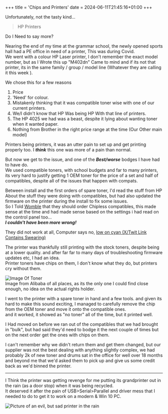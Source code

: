 +++
title = 'Chips and Printers'
date = 2024-06-11T21:45:16+01:00
+++

Unfortunately, not the tasty kind...  

> HP Printers  

Do I Need to say more?  

Nearing the end of my time at the grammar school, the newly opened sports hall had a PE office in need of a printer, This was during Covid.  
We went with a colour HP Laser printer, I don't remember the exact model number, but as I Wrote this up "M402dn" Came to mind and if its not that printer, its in the same family / group / model line (Whatever they are calling it this week ).  

We chose this for a few reasons  

1) Price  
2) 'Need' for colour.  
3) Mistakenly thinking that it was compatible toner wise with one of our current printers.  
4) We/I didn't know that HP Was being HP With that line of printers.  
5) The HP 4025 we had was a beast, despite it lying about wanting toner when it wanted paper.  
6) Nothing from Brother in the right price range at the time (Our Other main model)

Printers being printers, it was an utter pain to set up and get printing properly too. I ***think*** this one was more of a pain than normal.  

But now we get to the issue, and one of the ***Best/worse*** bodges I have had to have do.  
We used compatible toners, with school budgets and far to many printers, its very hard to justify getting 1 OEM toner for the price of a set and half of compatibles, despite all of the issues that happen with compats.  

Between install and the first orders of spare toner, I'd read the stuff from HP About the stuff they were doing with compatibles, but had also updated the firmware on the printer during the install to fix some issues.  
So I Told [Womble](../../whoops/#wombel) that they should order Chipless compatibles, this made sense at the time and had made sense based on the settings i had read on the control panel too...  
***I couldn't have been more wrong!***  

They did not work at all, Computer says no, [low on cyan (X/Twit Link Contains Swearing)](https://x.com/System32Comics/status/1357378757972004865)  

The printer was thankfully still printing with the stock toners, despite being at a lower quality. and after far far to many days of troubleshooting firmware updates etc, I had an idea.  
Printer toners have chips on them, I don't know what they do, but printers cry without them.  

![Image Of Toner](../../Whoops/Content/toner.png)  
Image from Alibaba of all places, as its the only one I could find close enough, no idea on the actual rights holder.  

I went to the printer with a spare toner in hand and a few tools. and given its hard to make this sound exciting, I managed to carefully remove the  chip from the OEM toner and move it onto the compatible ones.  
and it worked, it showed as "no toner" all of the time, but it printed well.  

I Had moved on before we ran out of the compatibles that we had brought in "bulk", but had said they'd need to bodge it the next couple of times but on the next order get the ones with chips on them.  
  
I can't remember why we didn't return them and get them changed, but our supplier was not the best dealing with anything slightly complex, we had probably 2k of new toner and drums sat in the office for well over 18 months and beyond me that we'd asked them to pick up and give us some credit back as we'd binned the printer.  

---

I Think the printer was getting revenge for me putting its grandprinter out in the rain (as a door stop) when it was being recycled.  
It deserved it after the pain of USB>Serial>Parallel and driver mess that I needed to do to get it to work on a modern & Win 10 PC.  

![Picture of an evil, but sad printer in the rain](../../Whoops/Content/sadprinter.png)  
